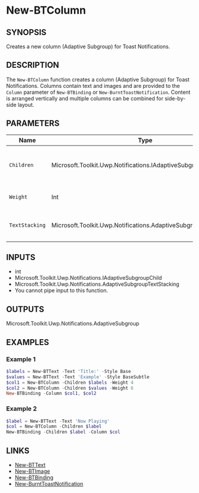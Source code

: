 # New-BTColumn

## SYNOPSIS

Creates a new column (Adaptive Subgroup) for Toast Notifications.

## DESCRIPTION

The `New-BTColumn` function creates a column (Adaptive Subgroup) for Toast Notifications.
Columns contain text and images and are provided to the `Column` parameter of `New-BTBinding` or `New-BurntToastNotification`.
Content is arranged vertically and multiple columns can be combined for side-by-side layout.

## PARAMETERS

| Name          | Type                                                                        | Description                                                                                                                             | Mandatory |
|---------------|-----------------------------------------------------------------------------|-----------------------------------------------------------------------------------------------------------------------------------------|-----------|
| `Children`    | Microsoft.Toolkit.Uwp.Notifications.IAdaptiveSubgroupChild[]                | Array. Elements (such as Adaptive Text or Image objects) for display in this column, created via `New-BTText` or `New-BTImage`.         | No        |
| `Weight`      | Int                                                                         | The relative width of this column compared to others in the toast.                                                                       | No        |
| `TextStacking`| Microsoft.Toolkit.Uwp.Notifications.AdaptiveSubgroupTextStacking            | Enum. Controls vertical alignment of the content; accepts values from `AdaptiveSubgroupTextStacking`.                                   | No        |

## INPUTS

- int
- Microsoft.Toolkit.Uwp.Notifications.IAdaptiveSubgroupChild
- Microsoft.Toolkit.Uwp.Notifications.AdaptiveSubgroupTextStacking
- You cannot pipe input to this function.

## OUTPUTS

Microsoft.Toolkit.Uwp.Notifications.AdaptiveSubgroup

## EXAMPLES

### Example 1

```powershell
$labels = New-BTText -Text 'Title:' -Style Base
$values = New-BTText -Text 'Example' -Style BaseSubtle
$col1 = New-BTColumn -Children $labels -Weight 4
$col2 = New-BTColumn -Children $values -Weight 6
New-BTBinding -Column $col1, $col2
```

### Example 2

```powershell
$label = New-BTText -Text 'Now Playing'
$col = New-BTColumn -Children $label
New-BTBinding -Children $label -Column $col
```

## LINKS

- [New-BTText](New-BTText.md)
- [New-BTImage](New-BTImage.md)
- [New-BTBinding](New-BTBinding.md)
- [New-BurntToastNotification](New-BurntToastNotification.md)
